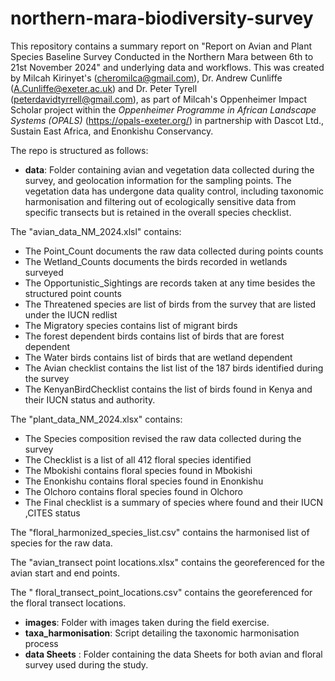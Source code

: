 # northern-mara-biodiversity-survey
This repository contains a summary report on "Report on Avian and Plant Species Baseline Survey Conducted in the Northern Mara between 6th to 21st November 2024" and underlying data and workflows. This was created by Milcah Kirinyet's (cheromilca@gmail.com), Dr. Andrew Cunliffe (A.Cunliffe@exeter.ac.uk) and Dr. Peter Tyrell (peterdavidtyrrell@gmail.com), as part of Milcah's Oppenheimer Impact Scholar project within the *Oppenheimer Programme in African Landscape Systems (OPALS)* (https://opals-exeter.org/) in partnership with Dascot Ltd., Sustain East Africa, and Enonkishu Conservancy.

The repo is structured as follows:
- **data**: Folder containing avian and vegetation data collected during the survey, and geolocation information for the sampling points.
The vegetation data has undergone data quality control, including taxonomic harmonisation and filtering out of ecologically sensitive data from specific transects but is retained in the overall species checklist.

The "avian_data_NM_2024.xlsl" contains:

- The Point_Count documents the raw data collected during points counts
- The Wetland_Counts documents the birds recorded in wetlands surveyed
- The Opportunistic_Sightings are records taken at any time besides the structured point counts
- The Threatened species are list of birds from the survey that are listed under the IUCN redlist
- The Migratory species contains list of migrant birds
- The forest dependent birds contains list of birds that are forest dependent
- The Water birds contains list of birds that are wetland dependent
- The Avian checklist contains the list list of the 187 birds identified during the survey
- The KenyanBirdChecklist contains the list of birds found in Kenya and their IUCN status and authority.


The "plant_data_NM_2024.xlsx" contains:

- The Species composition revised the raw data collected during the survey
- The Checklist is a list of all 412 floral species identified
- The Mbokishi contains floral species found in Mbokishi 
- The Enonkishu contains floral species found in Enonkishu
- The Olchoro contains floral species found in Olchoro 
- The Final checklist is a summary of species where found and their IUCN ,CITES status

The "floral_harmonized_species_list.csv" contains the harmonised list of species for the raw data.

The "avian_transect point locations.xlsx" contains the georeferenced for the avian start and end points.

The " floral_transect_point_locations.csv" contains the georeferenced for the floral transect locations.

- **images**: Folder with images taken during the field exercise.
- **taxa_harmonisation**: Script detailing the taxonomic harmonisation process
- **data Sheets** : Folder containing the data Sheets for both avian and floral survey used during the study.

